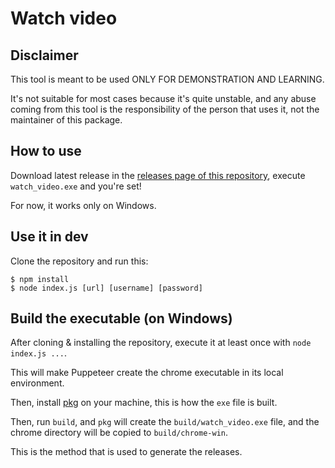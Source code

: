 Watch video
===========

## Disclaimer

This tool is meant to be used ONLY FOR DEMONSTRATION AND LEARNING.

It's not suitable for most cases because it's quite unstable, and any abuse coming from this tool is the responsibility of the person that uses it, not the maintainer of this package.

## How to use

Download latest release in the [releases page of this repository](https://github.com/Pierstoval/WatchVideo/releases), execute `watch_video.exe` and you're set!

For now, it works only on Windows.

## Use it in dev

Clone the repository and run this:

```
$ npm install
$ node index.js [url] [username] [password]
```

## Build the executable (on Windows)

After cloning & installing the repository, execute it at least once with `node index.js ...`.

This will make Puppeteer create the chrome executable in its local environment.

Then, install [pkg](https://github.com/zeit/pkg) on your machine, this is how the `exe` file is built.

Then, run `build`, and `pkg` will create the `build/watch_video.exe` file, and the chrome directory will be copied to `build/chrome-win`.

This is the method that is used to generate the releases.
